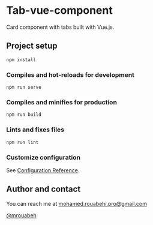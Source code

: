 # Tab-vue-component

Card component with tabs built with Vue.js.

## Project setup
```
npm install
```

### Compiles and hot-reloads for development
```
npm run serve
```

### Compiles and minifies for production
```
npm run build
```

### Lints and fixes files
```
npm run lint
```

### Customize configuration
See [Configuration Reference](https://cli.vuejs.org/config/).

## Author and contact
You can reach me at <mohamed.rouabehi.pro@gmail.com>

[@mrouabeh](https://github.com/mrouabeh)
